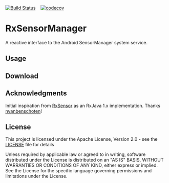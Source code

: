 [![Build Status](https://travis-ci.org/bryandunlap/RxSensorManager.svg?branch=master)](https://travis-ci.org/bryandunlap/RxSensorManager)
&nbsp;&nbsp;
[![codecov](https://codecov.io/gh/bryandunlap/RxSensorManager/branch/master/graph/badge.svg)](https://codecov.io/gh/bryandunlap/RxSensorManager)

# RxSensorManager
A reactive interface to the Android SensorManager system service.

## Usage

## Download

## Acknowledgments

Initial inspiration from [RxSensor](https://github.com/nvanbenschoten/RxSensor) as an RxJava 1.x implementation. Thanks [nvanbenschoten](https://github.com/nvanbenschoten)!

## License
This project is licensed under the Apache License, Version 2.0 - see the [LICENSE](LICENSE) file for details

Unless required by applicable law or agreed to in writing, software distributed under the License is distributed on an "AS IS" BASIS, WITHOUT WARRANTIES OR CONDITIONS OF ANY KIND, either express or implied. See the License for the specific language governing permissions and limitations under the License.